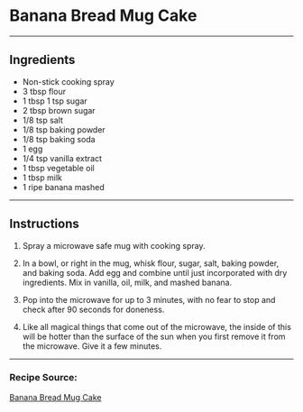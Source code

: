 # Banana Bread Mug Cake

---

## Ingredients

- Non-stick cooking spray
- 3 tbsp flour
- 1 tbsp 1 tsp sugar
- 2 tbsp brown sugar
- 1/8 tsp salt
- 1/8 tsp baking powder
- 1/8 tsp baking soda
- 1 egg
- 1/4 tsp vanilla extract
- 1 tbsp vegetable oil
- 1 tbsp milk
- 1 ripe banana mashed

---

## Instructions

1. Spray a microwave safe mug with cooking spray. 

2. In a bowl, or right in the mug, whisk flour, sugar, salt, baking powder, and baking soda. Add egg and combine until just incorporated with dry ingredients. Mix in vanilla, oil, milk, and mashed banana.

3. Pop into the microwave for up to 3 minutes, with no fear to stop and check after 90 seconds for doneness. 

4. Like all magical things that come out of the microwave, the inside of this will be hotter than the surface of the sun when you first remove it from the microwave. Give it a few minutes. 

---

### Recipe Source:
[Banana Bread Mug Cake](https://passthesushi.com/banana-bread-in-a-mug/)
